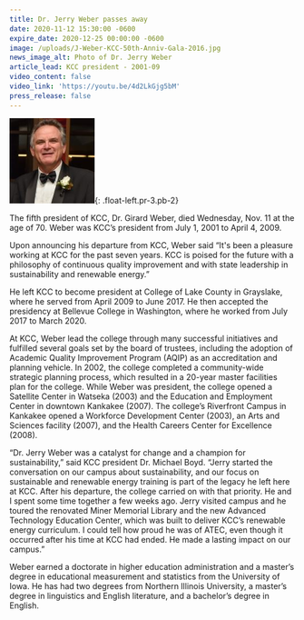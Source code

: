 ```yaml
---
title: Dr. Jerry Weber passes away
date: 2020-11-12 15:30:00 -0600
expire_date: 2020-12-25 00:00:00 -0600
image: /uploads/J-Weber-KCC-50th-Anniv-Gala-2016.jpg
news_image_alt: Photo of Dr. Jerry Weber
article_lead: KCC president - 2001-09
video_content: false
video_link: 'https://youtu.be/4d2LkGjg5bM'
press_release: false
---
```


![Photo of Dr. Jerry Weber](/uploads/Jerry-Weber-KCC-50th-AnnGala-150x150.jpg){: .float-left.pr-3.pb-2}

The fifth president of KCC, Dr. Girard Weber, died Wednesday, Nov. 11 at the age of 70. Weber was KCC’s president from July 1, 2001 to April 4, 2009.

Upon announcing his departure from KCC, Weber said “It's been a pleasure working at KCC for the past seven years. KCC is poised for the future with a philosophy of continuous quality improvement and with state leadership in sustainability and renewable energy.”

He left KCC to become president at College of Lake County in Grayslake, where he served from April 2009 to June 2017. He then accepted the presidency at Bellevue College in Washington, where he worked from July 2017 to March 2020.

At KCC, Weber lead the college through many successful initiatives and fulfilled several goals set by the board of trustees, including the adoption of Academic Quality Improvement Program (AQIP) as an accreditation and planning vehicle. In 2002, the college completed a community-wide strategic planning process, which resulted in a 20-year master facilities plan for the college. While Weber was president, the college opened a Satellite Center in Watseka (2003) and the Education and Employment Center in downtown Kankakee (2007). The college’s Riverfront Campus in Kankakee opened a Workforce Development Center (2003), an Arts and Sciences facility (2007), and the Health Careers Center for Excellence (2008).

“Dr. Jerry Weber was a catalyst for change and a champion for sustainability,” said KCC president Dr. Michael Boyd. “Jerry started the conversation on our campus about sustainability, and our focus on sustainable and renewable energy training is part of the legacy he left here at KCC. After his departure, the college carried on with that priority. He and I spent some time together a few weeks ago. Jerry visited campus and he toured the renovated Miner Memorial Library and the new Advanced Technology Education Center, which was built to deliver KCC’s renewable energy curriculum. I could tell how proud he was of ATEC, even though it occurred after his time at KCC had ended. He made a lasting impact on our campus.”

Weber earned a doctorate in higher education administration and a master’s degree in educational measurement and statistics from the University of Iowa. He has had two degrees from Northern Illinois University, a master’s degree in linguistics and English literature, and a bachelor’s degree in English.